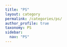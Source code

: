 ```yaml
---
title: "PS"
layout: category
permalink: /categories/ps/
author_profile: true
taxonomy: PS
sidebar:
  nav: "PS"
---
```

